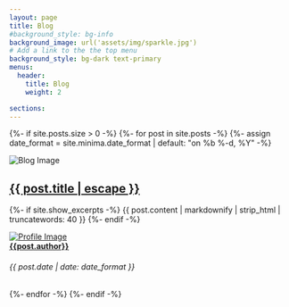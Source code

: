 ```yaml
---
layout: page
title: Blog
#background_style: bg-info
background_image: url('assets/img/sparkle.jpg')
# Add a link to the the top menu
background_style: bg-dark text-primary 
menus:
  header:
    title: Blog
    weight: 2

sections:
---
```


{%- if site.posts.size > 0 -%}
    {%- for post in site.posts -%}
		{%- assign date_format = site.minima.date_format | default: "on %b %-d, %Y" -%}
<div class="row">
	<div class="col-md-4">
		<div class="blog-image"><img src="{{site.baseurl}}/{{ post.image }}" alt="Blog Image"></div>
	</div>
	<div class="col-md-6">
		<div class="blog-info">
			<h2 class="title">
				<a class="post-link" href="{{ post.url | relative_url }}">
					<b>{{ post.title | escape }}</b>
				</a>
			</h2>
			<p>{%- if site.show_excerpts -%}
				{{ post.content | markdownify | strip_html | truncatewords: 40 }}
				<!--{{ post.excerpt }} -->
				{%- endif -%}
			</p>
		</div>
	</div>
	<div class="col-md-2">
		<div class="avatar-area">
			<a class="avatar" href="{{post.authorhome}}"><img src="{{post.avatar}}" alt="Profile Image"></a>
			<div class="right-area">
				<a class="name" href="{{post.authorhome}}"><b>{{post.author}}</b></a>
				<h6 class="date">{{ post.date | date: date_format }}</h6>
			</div>
		</div>
	</div>
</div>
	{%- endfor -%}
{%- endif -%}
